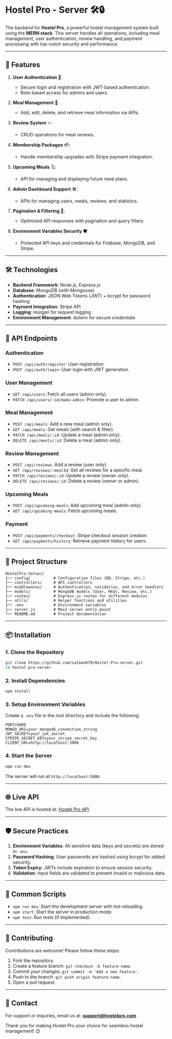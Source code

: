 

# Hostel Pro - Server 🛠️🔒  

The backend for **Hostel Pro**, a powerful hostel management system built using the **MERN stack**. This server handles all operations, including meal management, user authentication, review handling, and payment processing with top-notch security and performance.

---

## 🌟 Features  

1. **User Authentication** 🔐:  
   - Secure login and registration with JWT-based authentication.  
   - Role-based access for admins and users.  

2. **Meal Management** 🍔:  
   - Add, edit, delete, and retrieve meal information via APIs.  

3. **Review System** ⭐:  
   - CRUD operations for meal reviews.  

4. **Membership Packages** 💳:  
   - Handle membership upgrades with Stripe payment integration.  

5. **Upcoming Meals** 🗓️:  
   - API for managing and displaying future meal plans.  

6. **Admin Dashboard Support** 🛠️:  
   - APIs for managing users, meals, reviews, and statistics.  

7. **Pagination & Filtering** 📄:  
   - Optimized API responses with pagination and query filters.  

8. **Environment Variables Security** 🛡️:  
   - Protected API keys and credentials for Firebase, MongoDB, and Stripe.  

---

## 🛠️ Technologies  

- **Backend Framework**: Node.js, Express.js  
- **Database**: MongoDB (with Mongoose)  
- **Authentication**: JSON Web Tokens (JWT) + bcrypt for password hashing  
- **Payment Integration**: Stripe API  
- **Logging**: morgan for request logging  
- **Environment Management**: dotenv for secure credentials  

---

## 🚀 API Endpoints  

### **Authentication**  
- `POST /api/auth/register`: User registration.  
- `POST /api/auth/login`: User login with JWT generation.  

### **User Management**  
- `GET /api/users`: Fetch all users (admin only).  
- `PATCH /api/users/:id/make-admin`: Promote a user to admin.  

### **Meal Management**  
- `POST /api/meals`: Add a new meal (admin only).  
- `GET /api/meals`: Get meals (with search & filter).  
- `PATCH /api/meals/:id`: Update a meal (admin only).  
- `DELETE /api/meals/:id`: Delete a meal (admin only).  

### **Review Management**  
- `POST /api/reviews`: Add a review (user only).  
- `GET /api/reviews/:mealId`: Get all reviews for a specific meal.  
- `PATCH /api/reviews/:id`: Update a review (owner only).  
- `DELETE /api/reviews/:id`: Delete a review (owner or admin).  

### **Upcoming Meals**  
- `POST /api/upcoming-meals`: Add upcoming meal (admin only).  
- `GET /api/upcoming-meals`: Fetch upcoming meals.  

### **Payment**  
- `POST /api/payments/checkout`: Stripe checkout session creation.  
- `GET /api/payments/history`: Retrieve payment history for users.  

---

## 📂 Project Structure  

```plaintext  
HostelPro-Server/  
├── config/          # Configuration files (DB, Stripe, etc.)  
├── controllers/     # API controllers  
├── middlewares/     # Authentication, validation, and error handlers  
├── models/          # MongoDB models (User, Meal, Review, etc.)  
├── routes/          # Express.js routes for different modules  
├── utils/           # Helper functions and utilities  
├── .env             # Environment variables  
├── server.js        # Main server entry point  
└── README.md        # Project documentation  
```  

---

## 📦 Installation  

### 1. Clone the Repository  
```bash  
git clone https://github.com/salman679/Hostel-Pro-server.git
cd hostel-pro-server  
```  

### 2. Install Dependencies  
```bash  
npm install  
```  

### 3. Setup Environment Variables  
Create a `.env` file in the root directory and include the following:  
```plaintext  
PORT=5000  
MONGO_URI=your_mongodb_connection_string  
JWT_SECRET=your_jwt_secret  
STRIPE_SECRET_KEY=your_stripe_secret_key  
CLIENT_URL=http://localhost:3000  
```  

### 4. Start the Server  
```bash  
npm run dev  
```  
The server will run at `http://localhost:5000`.  

---

## 🌐 Live API  

The live API is hosted at: [Hostel Pro API](https://server-nine-pearl.vercel.app)  

---

## 🛡️ Secure Practices  

1. **Environment Variables**: All sensitive data (keys and secrets) are stored in `.env`.  
2. **Password Hashing**: User passwords are hashed using bcrypt for added security.  
3. **Token Expiry**: JWTs include expiration to ensure session security.  
4. **Validation**: Input fields are validated to prevent invalid or malicious data.  

---

## 🔄 Common Scripts  

- `npm run dev`: Start the development server with hot-reloading.  
- `npm start`: Start the server in production mode.  
- `npm test`: Run tests (if implemented).  

---

## 🤝 Contributing  

Contributions are welcome! Please follow these steps:  
1. Fork the repository.  
2. Create a feature branch: `git checkout -b feature-name`.  
3. Commit your changes: `git commit -m 'Add a new feature'`.  
4. Push to the branch: `git push origin feature-name`.  
5. Open a pull request.  

---

## 📧 Contact  

For support or inquiries, email us at: **support@hostelpro.com**  

Thank you for making Hostel Pro your choice for seamless hostel management! 😊  
